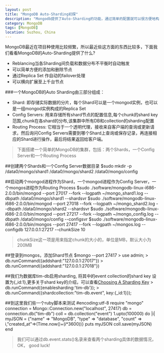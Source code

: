 ```yaml
---
layout: post
title: "MongoDB Auto-Sharding初探"
description: "Mongodb提供了Auto-Sharding的功能，通过简单的配置就可以很方便地构建一个分布式MongoDB集群"
category: MongoDB
tags: [MongoDB]
location: Suzhou, China
---
```

  MongoDB最近在项目种使用比较频繁，所以最近些这方面的东西比较多，下面我们看看MongoDB的Auto-Sharding提供了什么?

 - Reblancing当各Sharding间负载和数据分布不平衡时自动触发
 - 可以简单方便的添加和删除节点
 - 通过Replica Set 作自动的failover处理
 - 可以横向扩展至上千台节点

###一个MongoDB的Auto Sharding由三部分组成：

 - Shard: 即存储实际数据的分片，每个Shard可以是一个mongod实例，也可以是一组mongod实例构成的Replica Set
 - Config Servers: 用来存储所有shard节点的配置信息,每个chunk的shard key范围,chunk在各shard的分布,该集群中所有DB和collection的sharding配置
 - Routing Process: 它相当于一个透明代理，接收来自客户端的查询或更新请求，然后询问Config Servers需要到哪个Shard上查询或保存记录，再连接相应的Shard进行操作，最后将结果返回给客户端。

> 下面搭建一个简单的MongoDB的集群，包括：两个Shards，一个Config Server和一个Routing Process

 ##创建两个Shards和一个Config Server数据目录
  $sudo mkdir -p /data0/mongo/shard1 /data0/mongo/shard2 /data0/mongo/config

 ##启动两个mongod进程作为Shard，一个mongod进程作为Config Server，一个mongos进程作为Routing Process
  $sudo ./software/mongodb-linux-i686-2.0.0/bin/mongod --port 27017 --fork --logpath ~/mongo_shard1.log --dbpath /data0/mongo/shard1 --shardsvr
  $sudo ./software/mongodb-linux-i686-2.0.0/bin/mongod --port 27018 --fork --logpath ~/mongo_shard2.log --dbpath /data0/mongo/shard2 --shardsvr
  $sudo ./software/mongodb-linux-i686-2.0.0/bin/mongod --port 27217 --fork --logpath ~/mongo_config.log --dbpath /data0/mongo/config --configsvr
  $sudo ./software/mongodb-linux-i686-2.0.0/bin/mongos --port 27417 --fork --logpath ~/mongos.log --configdb 127.0.0.1:27217 --chunkSize 10
  > chunkSize这一项是用来指定chunk的大小的，单位是MB，默认大小为200MB

 ##登录到mongos，添加Shard节点
  $mongo --port 27417
  \> use admin;
  \> db.runCommand({addshard:"127.0.0.1:27017"})
  \> db.runCommand({addshard:"127.0.0.1:27018"})

 ##我们为数据库tim-db启用sharding, 将其中的event collection的shard key 设置为{_id:1},更多关于shard key的介绍，可以查看[Choosing A Sharding Key][1]
  \> db.runCommand({enablesharding:'tim-db'});
  \> db.runCommand({shardcollection:"tim-db.event", key:{_id:1}});

 ##到这里我们些一个ruby脚本来测试
  \#encoding:utf-8
  require "mongo"
  connection = Mongo::Connection.new("localhost", 27417)
  db = connection.db("tim-db")
  coll = db.collection("event")
  1.upto(100000) do |i|
    myJSON = {"name" => "MongoDB", "type" => "database", "count" => i,"created_at"=>(Time.now()+(i*3600))}
	  puts myJSON
	  coll.save(myJSON)
  end

> 我们可以通过db.event.stats()名录来查看两个sharding具体的数据情况，OK， good luck!

  [1]:http://www.mongodb.org/display/DOCS/Choosing+a+Shard+Key
